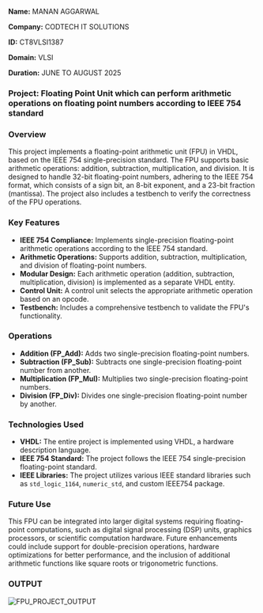 **Name:** MANAN AGGARWAL         

**Company:** CODTECH IT SOLUTIONS

**ID:** CT8VLSI1387

**Domain:** VLSI

**Duration:** JUNE TO AUGUST 2025


### Project: Floating Point Unit which can perform arithmetic operations on floating point numbers according to IEEE 754 standard 


### Overview

This project implements a floating-point arithmetic unit (FPU) in VHDL, based on the IEEE 754 single-precision standard. The FPU supports basic arithmetic operations: addition, subtraction, multiplication, and division. It is designed to handle 32-bit floating-point numbers, adhering to the IEEE 754 format, which consists of a sign bit, an 8-bit exponent, and a 23-bit fraction (mantissa). The project also includes a testbench to verify the correctness of the FPU operations.

### Key Features

- **IEEE 754 Compliance:** Implements single-precision floating-point arithmetic operations according to the IEEE 754 standard.
- **Arithmetic Operations:** Supports addition, subtraction, multiplication, and division of floating-point numbers.
- **Modular Design:** Each arithmetic operation (addition, subtraction, multiplication, division) is implemented as a separate VHDL entity.
- **Control Unit:** A control unit selects the appropriate arithmetic operation based on an opcode.
- **Testbench:** Includes a comprehensive testbench to validate the FPU's functionality.

### Operations

- **Addition (FP_Add):** Adds two single-precision floating-point numbers.
- **Subtraction (FP_Sub):** Subtracts one single-precision floating-point number from another.
- **Multiplication (FP_Mul):** Multiplies two single-precision floating-point numbers.
- **Division (FP_Div):** Divides one single-precision floating-point number by another.

### Technologies Used

- **VHDL:** The entire project is implemented using VHDL, a hardware description language.
- **IEEE 754 Standard:** The project follows the IEEE 754 single-precision floating-point standard.
- **IEEE Libraries:** The project utilizes various IEEE standard libraries such as `std_logic_1164`, `numeric_std`, and custom IEEE754 package.

### Future Use

This FPU can be integrated into larger digital systems requiring floating-point computations, such as digital signal processing (DSP) units, graphics processors, or scientific computation hardware. Future enhancements could include support for double-precision operations, hardware optimizations for better performance, and the inclusion of additional arithmetic functions like square roots or trigonometric functions.

### OUTPUT
![FPU_PROJECT_OUTPUT](https://github.com/user-attachments/assets/277bd1f0-d87c-4e08-8220-02f5fb015c77)
